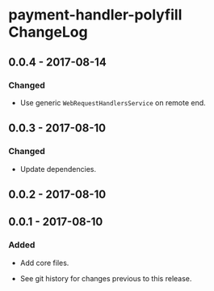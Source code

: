 # payment-handler-polyfill ChangeLog

## 0.0.4 - 2017-08-14

### Changed
- Use generic `WebRequestHandlersService` on remote end.

## 0.0.3 - 2017-08-10

### Changed
- Update dependencies.

## 0.0.2 - 2017-08-10

## 0.0.1 - 2017-08-10

### Added
- Add core files.

- See git history for changes previous to this release.

